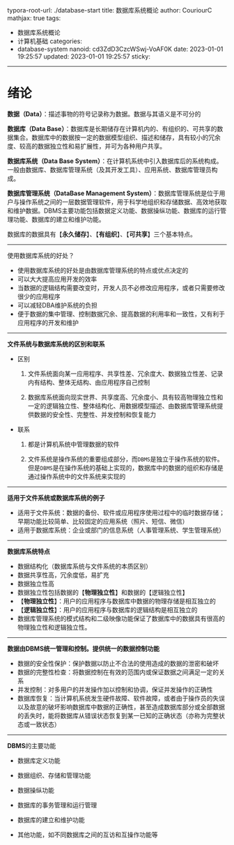 typora-root-url: ./database-start
title: 数据库系统概论
author: CouriourC
mathjax: true
tags:
  - 数据库系统概论
  - 计算机基础
categories:
  - database-system
nanoid: cd3ZdD3CzcWSwj-VoAF0K
date: 2023-01-01 19:25:57
updated: 2023-01-01 19:25:57
sticky:
---

# 绪论

**数据（Data）**：描述事物的符号记录称为数据。数据与其语义是不可分的

**数据库（Data Base）**：数据库是长期储存在计算机内的、有组织的、可共享的数据集合。数据库中的数据按一定的数据模型组织、描述和储存，具有较小的冗余度、较高的数据独立性和易扩展性，并可为各种用户共享。

**数据库系统（Data Base System）**：在计算机系统中引入数据库后的系统构成。一般由数据库、数据库管理系统（及其开发工具）、应用系统、数据库管理员构成。

**数据库管理系统（DataBase Management System）**：数据库管理系统是位于用户与操作系统之间的一层数据管理软件，用于科学地组织和存储数据、高效地获取和维护数据。DBMS主要功能包括数据定义功能、数据操纵功能、数据库的运行管理功能、数据库的建立和维护功能。

数据库的数据具有【**永久储存**】、【**有组织**】、【**可共享**】三个基本特点。

---

使用数据库系统的好处？

-   使用数据库系统的好处是由数据库管理系统的特点或优点决定的
-   可以大大提高应用开发的效率
-   当数据的逻辑结构需要改变时，开发人员不必修改应用程序，或者只需要修改很少的应用程序
-   可以减轻DBA维护系统的负担
-   便于数据的集中管理、控制数据冗余、提高数据的利用率和一致性，又有利于应用程序的开发和维护

---

**文件系统与数据库系统的区别和联系**

-   区别

    1.   文件系统面向某一应用程序、共享性差、冗余度大、数据独立性差、记录内有结构、整体无结构、由应用程序自己控制

    2.   数据库系统面向现实世界、共享度高、冗余度小、具有较高物理独立性和一定的逻辑独立性、整体结构化、用数据模型描述、由数据库管理系统提供数据的安全性、完整性、并发控制和恢复能力

-   联系

    1.   都是计算机系统中管理数据的软件

    2.   文件系统是操作系统的重要组成部分，而`DBMS`是独立于操作系统的软件。但是`DBMS`是在操作系统的基础上实现的，数据库中的数据的组织和存储是通过操作系统中的文件系统来实现的

---

**适用于文件系统或数据库系统的例子**

-   适用于文件系统：数据的备份、软件或应用程序使用过程中的临时数据存储；早期功能比较简单、比较固定的应用系统（照片、短信、微信）
-   适用于数据库系统：企业或部门的信息系统（人事管理系统、学生管理系统）

---

**数据库系统特点**

-   数据结构化（数据库系统与文件系统的本质区别）
-   数据共享性高，冗余度低，易扩充
-   数据独立性高
-   数据独立性包括数据的【**物理独立性**】和数据的【逻辑独立性】
-   【**物理独立性**】：用户的应用程序与数据库中数据的物理存储是相互独立的
-   【**逻辑独立性**】：用户的应用程序与数据库的逻辑结构是相互独立的
-   数据库管理系统的模式结构和二级映像功能保证了数据库中的数据具有很高的物理独立性和逻辑独立性。

---

**数据由DBMS统一管理和控制。提供统一的数据控制功能**

-   数据的安全性保护：保护数据以防止不合法的使用造成的数据的泄密和破坏
-   数据的完整性检查：将数据控制在有效的范围内或保证数据之间满足一定的关系
-   并发控制：对多用户的并发操作加以控制和协调，保证并发操作的正确性
-   数据库恢复：当计算机系统发生硬件故障、软件故障，或者由于操作员的失误以及故意的破坏影响数据库中数据的正确性，甚至造成数据库部分或全部数据的丢失时，能将数据库从错误状态恢复到某一已知的正确状态（亦称为完整状态或一致状态）

---

**DBMS**的主要功能

-   数据库定义功能

-   数据组织、存储和管理功能
-   数据操纵功能
-   数据库的事务管理和运行管理
-   数据库的建立和维护功能
-   其他功能，如不同数据库之间的互访和互操作功能等
